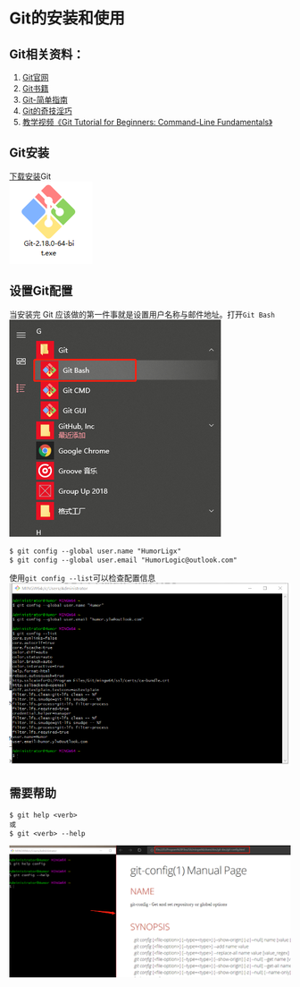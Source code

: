 Git的安装和使用
==

## Git相关资料：
1. [Git官网](https://git-scm.com/)
2. [Git书籍](https://git-scm.com/book/en/v2)
3. [Git-简单指南](http://rogerdudler.github.io/git-guide/index.html)
4. [Git的奇技淫巧](https://github.com/521xueweihan/git-tips)
5. [教学视频《Git Tutorial for Beginners: Command-Line Fundamentals》](https://www.youtube.com/watch?v=HVsySz-h9r4)

## Git安装
[下载安装](https://gitforwindows.org/)Git  
![giticon](https://github.com/Humor1217/TechDocments/blob/master/Git/imgaes/gitexe.png)  

## 设置Git配置  
当安装完 Git 应该做的第一件事就是设置用户名称与邮件地址。打开`Git Bash`  
![OpenGitbash](https://github.com/Humor1217/TechDocments/blob/master/Git/imgaes/002.jpg)  

```
$ git config --global user.name "HumorLigx"
$ git config --global user.email "HumorLogic@outlook.com"
```

使用`git config --list`可以检查配置信息   
![SetConfig](https://github.com/Humor1217/TechDocments/blob/master/Git/imgaes/003.png)  

## 需要帮助
```
$ git help <verb>
或
$ git <verb> --help
```

![neegHelp](https://github.com/Humor1217/TechDocments/blob/master/Git/imgaes/004.png)  

